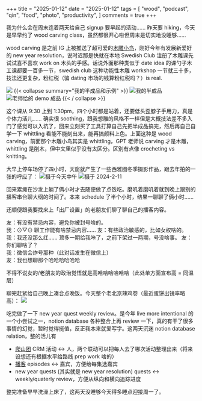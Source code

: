 +++
title = "2025-01-12"
date = "2025-01-12"
tags = [
    "wood",
    "podcast",
    "qin",
    "food",
    "photo",
    "productivity",
]
comments = true
+++

我为什么会在周末连着两天给自己 signup 要早起的活动…… 昨天要 hiking，今天是早早约了 wood carving class，虽然都很开心啦但周末是切实地没睡够…… 

wood carving 是之前 IG 上被推送了超可爱的[木雕小鸟](https://douchi.space/@mtfront/113646885848957956)，刚好今年有发展新爱好的 new year resolution，说时迟那是快就在本地 Swedish Club 注册了木雕课先试试喜不喜欢 work on 木头的手感。话说外面那种类似于 date idea 的课勺子木工课都要一百多一节，swedish club 这种功能性木雕 workshop 一节就三十多，技法还更复杂，粉红税（骗 dating 市场的钱算粉红税吗？）is real.

![](https://media.douchi.space/douchi/media_attachments/files/113/817/599/110/439/950/original/a645df46fc4c16dc.jpg)
{{< collapse summary="我的半成品和示例" >}}
![我的半成品](https://media.douchi.space/douchi/media_attachments/files/113/817/599/085/167/125/original/7c8e0dd63328e48d.jpg)
![老师给的 demo 成品](https://media.douchi.space/douchi/media_attachments/files/113/817/599/114/786/730/original/44ad39bc431923a7.jpg)
{{< / collapse >}}

这个课从 9:30 上到 1:30pm，四个小时都是站着，还要低头歪脖子手用力，真是个体力活儿…… 确实很 soothing，跟我想雕的风格不一样但是大概技法差不多入门了感觉可以入坑了，回来立刻买了工具打算自己先把半成品搞完，然后再自己自学一下 whittling 看能不能刻出来，能再搞颜料上色。上面这种是 wood carving，前面那个木雕小鸟其实是 whittling，GPT 老师说 carving 才是木雕，whittling 是削木，但中文里似乎没有太区分。区别有点像 crocheting vs knitting。 

大早上停车场停了四小时，天窗就产生了一些西雅图冬季摄影作品，跟去年拍的一张的呼应了：
![摄于今天中午](https://media.douchi.space/douchi/media_attachments/files/113/817/679/452/922/402/original/4d95d2736936f4f9.jpg)
![摄于 2024-2-11](https://media.douchi.space/douchi/media_attachments/files/111/916/394/934/032/290/original/58e2b9e6be88dbcb.jpg)

回来累瘫在沙发上躺了俩小时才去随便做了点饭吃。磨叽着磨叽着就到晚上跟别的播客串台聊大纲的时间了。本来 schedule 了半个小时，结果一聊聊了俩小时…… 

还顺便跟我要找来上「出厂设置」的老朋友们聊了聊自己的播客内容。

友：有没有禁忌内容，避免你被封号啥的。\
我：⊙▽⊙ 聊工作能有啥禁忌内容…… 
友：有些政治敏感的，比如女权啥的。\
我：我还没那么红…… 顶多一期给我咔了，之前下架过一两期，号没啥事。
友：你们聊啥了？\
我：微信会炸号那种（此对话发生在微信上）\
友：我也想聊那个哈哈哈哈哈哈

不得不说女的/老朋友的政治觉悟就是高哈哈哈哈哈哈（此处单方面宣布高 = 同温层）

聊完赶紧给自己晚上凑合点晚饭。今天整个老北京辣鸡卷（最近蛋饼出镜率略高）：
![](https://media.douchi.space/douchi/media_attachments/files/113/819/149/556/071/671/original/00df668d0671e08c.jpg)

吃完做了一下 new year quest weekly review。是今年 live more intentional 的一个小尝试之一，notion database 各种整合上再 review 一下，真的有干了很多事情的幻觉，暂时觉得挺值，反正我本来就爱写字。这两天沉迷 notion database relation，整的活儿有
- [爬山团](https://blog.douchi.space/seattle-hiking-group/?utm_source=daily) CRM 活动 <-> 人，两个联动可以把每人去了哪次活动整理出来（将来设想还有根据水平给路线 prep work 啥的）
- [播客](https://blog.douchi.space/podcast-other-than-default/?utm_source=daily) episodes <-> 嘉宾，方便给每集选嘉宾
- new year quests (其实就是 new year resolution) quests <-> weekly/quaterly review，方便从纵向和横向追踪进度

整完准备早早洗澡上床了，这两天没睡够今天得多睡点迎接周一了。